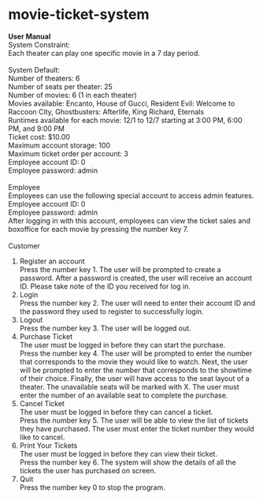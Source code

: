 # movie-ticket-system

**User Manual** <br>
System Constraint: <br>
Each theater can play one specific movie in a 7 day period. <br>
<br>
System Default: <br>
Number of theaters: 6 <br>
Number of seats per theater: 25 <br>
Number of movies: 6 (1 in each theater) <br>
Movies available: Encanto, House of Gucci, Resident Evil: Welcome to Raccoon City, Ghostbusters: Afterlife, King Richard, Eternals <br>
Runtimes available for each movie: 12/1 to 12/7 starting at 3:00 PM, 6:00 PM, and 9:00 PM <br>
Ticket cost: $10.00 <br>
Maximum account storage: 100 <br>
Maximum ticket order per account: 3 <br>
Employee account ID: 0 <br>
Employee password: admin <br>
<br>
Employee  <br>
Employees can use the following special account to access admin features. <br>
Employee account ID: 0 <br>
Employee password: admin <br>
After logging in with this account, employees can view the ticket sales and boxoffice for each movie by pressing the number key 7. <br>
<br>
Customer <br>
1. Register an account <br>
Press the number key 1. The user will be prompted to create a password. After a password is created, the user will receive an account ID. Please take note of the ID you received for log in. <br>
2. Login <br>
Press the number key 2. The user will need to enter their account ID and the password they used to register to successfully login.
3. Logout <br>
Press the number key 3. The user will be logged out.
4. Purchase Ticket <br>
The user must be logged in before they can start the purchase. <br>
Press the number key 4. The user will be prompted to enter the number that corresponds to the movie they would like to watch. Next, the user will be prompted to enter the number that corresponds to the showtime of their choice. Finally, the user will have access to the seat layout of a theater. The unavailable seats will be marked with X. The user must enter the number of an available seat to complete the purchase. <br>
5. Cancel Ticket <br>
The user must be logged in before they can cancel a ticket. <br>
Press the number key 5. The user will be able to view the list of tickets they have purchased. The user must enter the ticket number they would like to cancel. <br>
6. Print Your Tickets <br>
The user must be logged in before they can view their ticket. <br>
Press the number key 6. The system will show the details of all the tickets the user has purchased on screen. <br>
7. Quit <br>
Press the number key 0 to stop the program.
